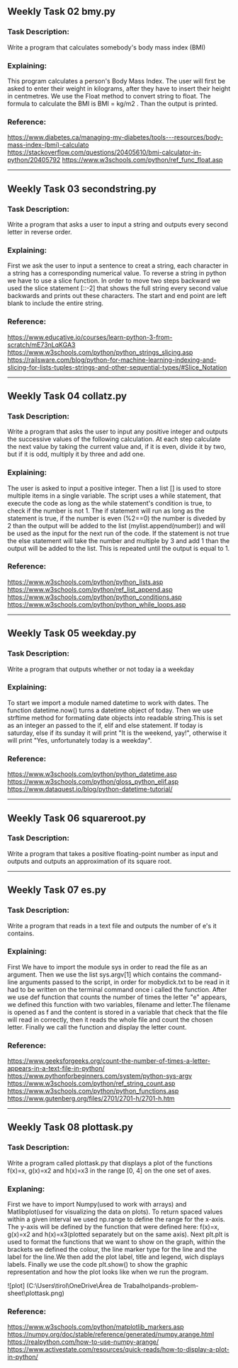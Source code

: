 ## Weekly Task 02 bmy.py

### Task Description:
Write a program that calculates somebody's body mass index (BMI)

### Explaining:
This program calculates a person's Body Mass Index. The user will first be asked to enter their weight in kilograms, after they have to insert their height in centmetres. We use the Float method to convert string to float. The formula to calculate the BMI is BMI = kg/m2 . Than the output is printed. 

### Reference:
https://www.diabetes.ca/managing-my-diabetes/tools---resources/body-mass-index-(bmi)-calculato
https://stackoverflow.com/questions/20405610/bmi-calculator-in-python/20405792
https://www.w3schools.com/python/ref_func_float.asp
___

## Weekly Task 03 secondstring.py

### Task Description:
Write a program that asks a user to input a string and outputs every second letter in reverse order.

### Explaining:
First we ask the user to input a sentence to creat a string, each character in a string has a corresponding numerical value. To reverse a string in python we have to use a slice function. In order to move two steps backward we used the slice statement [::-2] that shows the full string every second value backwards and prints out these characters. The start and end point are left blank to include the entire string.

### Reference:
https://www.educative.io/courses/learn-python-3-from-scratch/mE73nLqKGA3
https://www.w3schools.com/python/python_strings_slicing.asp
https://railsware.com/blog/python-for-machine-learning-indexing-and-slicing-for-lists-tuples-strings-and-other-sequential-types/#Slice_Notation
___

## Weekly Task 04 collatz.py

### Task Description:
 Write a program that asks the user to input any positive integer and outputs the successive values of the following calculation. At each step calculate the next value by taking the current value and, if it is even, divide it by two, but if it is odd, multiply it by three and add one.

### Explaining: 
 The user is asked to input a positive integer. Then a list [] is used to store multiple items in a single variable. The script uses a while statement, that execute the code as long as the while statement's condition is true, to check if the number is not 1.  The if statement will run as long as the statement is true, if the number is even (%2==0) the number is diveded by 2 than the output will be added to the list (mylist.append(number)) and will be used as the input for the next run of the code. If the statement is not true the else statement will take the number and multiple by 3 and add 1 than the output will be added to the list. This is repeated until the output is equal to 1.

### Reference:
https://www.w3schools.com/python/python_lists.asp
https://www.w3schools.com/python/ref_list_append.asp
https://www.w3schools.com/python/python_conditions.asp
https://www.w3schools.com/python/python_while_loops.asp
___

## Weekly Task 05 weekday.py

### Task Description:
Write a program that outputs whether or not today ia a weekday

### Explaining:
To start we import a module named datetime to work with dates. The function datetime.now() turns a datetime object of today. Then we use strftime method for formatiing date objects into readable string.This is set as an integer an passed to the if, elif and else statement. If today is saturday, else if its sunday it will print "It is the weekend, yay!", otherwise it will print "Yes, unfortunately today is a weekday". 

### Reference:
https://www.w3schools.com/python/python_datetime.asp
https://www.w3schools.com/python/gloss_python_elif.asp
https://www.dataquest.io/blog/python-datetime-tutorial/
___

## Weekly Task 06 squareroot.py

### Task Description:
Write a program that takes a positive floating-point number as input and outputs and outputs an approximation of its square root.
___

## Weekly Task 07 es.py
 
### Task Description:
Write a program that reads in a text file and outputs the number of e's it contains.

### Explaining:
 First We have to import the module sys in order to read the file as an argument. Then we use the list sys.argv[1] which contains the command-line arguments passed to the script, in order for mobydick.txt to be read in it had to be written on the terminal command once i called the function. After we use def function that counts the number of times the letter "e" appears, we defined this function with two variables, filename and letter.The filename is opened as f and the content is stored in a variable that check that the file will read in correctly, then it reads the whole file and count the chosen letter. Finally we call the function and display the letter count.

### Reference: 
https://www.geeksforgeeks.org/count-the-number-of-times-a-letter-appears-in-a-text-file-in-python/
https://www.pythonforbeginners.com/system/python-sys-argv
https://www.w3schools.com/python/ref_string_count.asp
https://www.w3schools.com/python/python_functions.asp
https://www.gutenberg.org/files/2701/2701-h/2701-h.htm


___

## Weekly Task 08 plottask.py

### Task Description:
Write a program called plottask.py that displays a plot of the functions f(x)=x, g(x)=x2 and h(x)=x3 in the range [0, 4] on the one set of axes.

### Explaning:
First we have to import Numpy(used to work with arrays) and Matlibplot(used for visualizing the data on plots). To return spaced values within a given interval we used np.range to define the range for the x-axis. The y-axis will be defined by the function that were defined here:  f(x)=x, g(x)=x2 and h(x)=x3(plotted separately but on the same axis). Next plt.plt is used to format the functions that we want to show on the graph, within the brackets we defined the colour, the line marker type for the line and the label for the line.We then add the plot label, title and legend, wich displays labels. Finally we use the code plt.show() to show the graphic representation and how the plot looks like when we run the program.

![plot] (C:\Users\tirol\OneDrive\Área de Trabalho\pands-problem-sheet\plottask.png)

### Reference: 
https://www.w3schools.com/python/matplotlib_markers.asp
https://numpy.org/doc/stable/reference/generated/numpy.arange.html
https://realpython.com/how-to-use-numpy-arange/
https://www.activestate.com/resources/quick-reads/how-to-display-a-plot-in-python/








